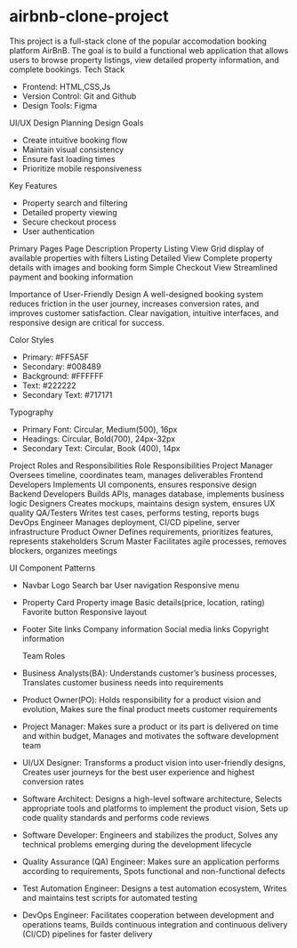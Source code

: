 # airbnb-clone-project
This project is a full-stack clone of the popular accomodation booking platform AirBnB. The goal is to build a functional web application that allows users to browse property listings, view detailed property information, and complete bookings.
Tech Stack
* Frontend: HTML,CSS,Js
* Version Control: Git and Github
* Design Tools: Figma

UI/UX Design Planning
Design Goals
* Create intuitive booking flow
* Maintain visual consistency
* Ensure fast loading times
* Prioritize mobile responsiveness

Key Features
* Property search and filtering
* Detailed property viewing
* Secure checkout process
* User authentication

Primary Pages
Page                                                Description
Property Listing View                               Grid display of available properties with filters
Listing Detailed View                               Complete property details with images and booking form
Simple Checkout View                                Streamlined payment and booking information

Importance of User-Friendly Design
A well-designed booking system reduces friction in the user journey, increases conversion rates, and improves customer satisfaction. Clear navigation, intuitive interfaces, and responsive design are critical for success.

Color Styles
* Primary: #FF5A5F
* Secondary: #008489
* Background: #FFFFFF
* Text: #222222
* Secondary Text: #717171

Typography
* Primary Font: Circular, Medium(500), 16px
* Headings: Circular, Bold(700), 24px-32px
* Secondary Text: Circular, Book (400), 14px

Project Roles and Responsibilities
Role                  Responsibilities 
Project Manager       Oversees timeline, coordinates team, manages deliverables
Frontend Developers   Implements UI components, ensures responsive design
Backend Developers    Builds APIs, manages database, implements business logic
Designers             Creates mockups, maintains design system, ensures UX quality
QA/Testers            Writes test cases, performs testing, reports bugs
DevOps Engineer       Manages deployment, CI/CD pipeline, server infrastructure
Product Owner         Defines requirements, prioritizes features, represents stakeholders
Scrum Master          Facilitates agile processes, removes blockers, organizes meetings

UI Component Patterns
* Navbar
    Logo
    Search bar
    User navigation
    Responsive menu
* Property Card
    Property image
    Basic details(price, location, rating)
    Favorite button
    Responsive layout
* Footer
    Site links
    Company information
    Social media links
    Copyright information

  Team Roles
* Business Analysts(BA): Understands customer’s business processes, Translates customer business needs into requirements
* Product Owner(PO):  Holds responsibility for a product vision and evolution, Makes sure the final product meets
                      customer requirements
* Project Manager:    Makes sure a product or its part is delivered on time and within budget, Manages and motivates the                        software development team
* UI/UX Designer:     Transforms a product vision into user-friendly designs, Creates user journeys for the best user                           experience and highest conversion rates
* Software Architect: Designs a high-level software architecture, Selects appropriate tools and platforms to implement                          the product vision, Sets up code quality standards and performs code reviews
* Software Developer: Engineers and stabilizes the product, Solves any technical problems emerging during the development                       lifecycle
* Quality Assurance (QA) Engineer: Makes sure an application performs according to requirements, Spots functional and                                        non-functional defects
* Test Automation Engineer: Designs a test automation ecosystem, Writes and maintains test scripts for automated testing
* DevOps Engineer: Facilitates cooperation between development and operations teams, Builds continuous integration and                       continuous delivery (CI/CD) pipelines for faster delivery

















